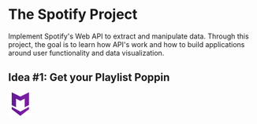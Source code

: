 # The Spotify Project
Implement Spotify's Web API to extract and manipulate data. Through this project, the goal is to learn how API's work and how to build applications around user functionality and data visualization. 
## Idea #1: Get your Playlist Poppin
![alt text](https://github.com/adam-p/markdown-here/raw/master/src/common/images/icon48.png "Logo Title Text 1")


